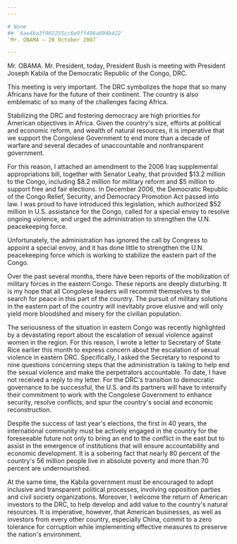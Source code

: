 ```yaml
---
---

# None
## `6ae4ba3f902255cc6e9ff496a094b422`
`Mr. OBAMA — 26 October 2007`

---
```


 Mr. OBAMA. Mr. President, today, President Bush is meeting 
with President Joseph Kabila of the Democratic Republic of the Congo, 
DRC.

This meeting is very important. The DRC symbolizes the hope that so 
many Africans have for the future of their continent. The country is 
also emblematic of so many of the challenges facing Africa.

Stabilizing the DRC and fostering democracy are high priorities for 
American objectives in Africa. Given the country's size, efforts at 
political and economic reform, and wealth of natural resources, it is 
imperative that we support the Congolese Government to end more than a 
decade of warfare and several decades of unaccountable and 
nontransparent government.

For this reason, I attached an amendment to the 2006 Iraq 
supplemental appropriations bill, together with Senator Leahy, that 
provided $13.2 million to the Congo, including $8.2 million for 
military reform and $5 million to support free and fair elections. In 
December 2006, the Democratic Republic of the Congo Relief, Security, 
and Democracy Promotion Act passed into law. I was proud to have 
introduced this legislation, which authorized $52 million in U.S. 
assistance for the Congo, called for a special envoy to resolve ongoing 
violence, and urged the administration to strengthen the U.N. 
peacekeeping force.

Unfortunately, the administration has ignored the call by Congress to 
appoint a special envoy, and it has done little to strengthen the U.N. 
peacekeeping force which is working to stabilize the eastern part of 
the Congo.

Over the past several months, there have been reports of the 
mobilization of military forces in the eastern Congo. These reports are 
deeply disturbing. It is my hope that all Congolese leaders will 
recommit themselves to the search for peace in this part of the 
country. The pursuit of military solutions in the eastern part of the 
country will inevitably prove elusive and will only yield more 
bloodshed and misery for the civilian population.

The seriousness of the situation in eastern Congo was recently 
highlighted by a devastating report about the escalation of sexual 
violence against women in the region. For this reason, I wrote a letter 
to Secretary of State Rice earlier this month to express concern about 
the escalation of sexual violence in eastern DRC. Specifically, I asked 
the Secretary to respond to nine questions concerning steps that the 
administration is taking to help end the sexual violence and make the 
perpetrators accountable. To date, I have not received a reply to my 
letter. For the DRC's transition to democratic governance to be 
successful, the U.S. and its partners will have to intensify their 
commitment to work with the Congolese Government to enhance security, 
resolve conflicts, and spur the country's social and economic 
reconstruction.

Despite the success of last year's elections, the first in 40 years, 
the international community must be actively engaged in the country for 
the foreseeable future not only to bring an end to the conflict in the 
east but to assist in the emergence of institutions that will ensure 
accountability and economic development. It is a sobering fact that 
nearly 80 percent of the country's 56 million people live in absolute 
poverty and more than 70 percent are undernourished.

At the same time, the Kabila government must be encouraged to adopt 
inclusive and transparent political processes, involving opposition 
parties and civil society organizations. Moreover, I welcome the return 
of American investors to the DRC, to help develop and add value to the 
country's natural resources. It is imperative, however, that American 
businesses, as well as investors from every other country, especially 
China, commit to a zero tolerance for corruption while implementing 
effective measures to preserve the nation's environment.
